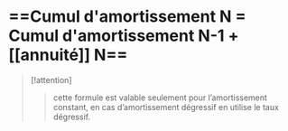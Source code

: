 # ==Cumul d'amortissement N = Cumul d'amortissement N-1 + [[annuité]] N==
> [!attention] 
> > cette formule est valable seulement pour l’amortissement constant, en cas d’amortissement dégressif en utilise le taux dégressif.